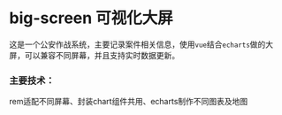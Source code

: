 # big-screen 可视化大屏

这是一个公安作战系统，主要记录案件相关信息，使用`vue`结合`echarts`做的大屏，可以兼容不同屏幕，并且支持实时数据更新。

### 主要技术：
rem适配不同屏幕、封装chart组件共用、echarts制作不同图表及地图

